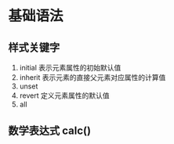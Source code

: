 # 基础语法

## 样式关键字

1. initial 表示元素属性的初始默认值
2. inherit 表示元素的直接父元素对应属性的计算值
3. unset
4. revert 定义元素属性的默认值
5. all

## 数学表达式 calc()
